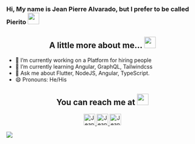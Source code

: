 ### Hi, My name is Jean Pierre Alvarado, but I prefer to be called Pierito <img src="https://media.giphy.com/media/26ufn24Onjz8w7NxS/giphy.gif" height="30" width="30">
  
<h2 align="center">A little more about me... <img src="https://media.giphy.com/media/WUlplcMpOCEmTGBtBW/giphy.gif" height="30" width="30"></h2>

- 🔭 I’m currently working on a Platform for hiring people 
- 🌱 I’m currently learning Angular, GraphQL, Tailwindcss
- 💬 Ask me about Flutter, NodeJS, Angular, TypeScript.
- 😄 Pronouns: He/His

<h2 align="center">You can reach me at <img src="https://media.giphy.com/media/huyZxIJvtqVeRp7QcS/giphy.gif" height="30" width="30"></h2>

<p align="center">
  <a href="https://twitter.com/DarkPiero1995">
    <img src="https://www.vectorlogo.zone/logos/twitter/twitter-icon.svg" alt="Jean Alvarado's Twitter" height="30" width="30">
  </a>
  <a href="https://www.instagram.com/pierito95">
    <img src="https://www.vectorlogo.zone/logos/instagram/instagram-icon.svg" alt="Jean Alvarado's Instagram" height="30" width="30">
  </a>
  <a href="https://www.linkedin.com/in/jean-pierre-alvarado-a42b57136">
    <img src="https://www.vectorlogo.zone/logos/linkedin/linkedin-icon.svg" alt="Jean Alvarado's Linkedin" height="30" width="30">
  </a>
</p>

<img src="https://github-readme-stats.vercel.app/api?username=pieritoalva95&&show_icons=true&title_color=ffffff&icon_color=e53935&text_color=ffffff&bg_color=151515" />

